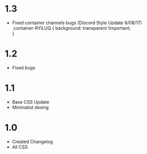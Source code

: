 # 1.3
- Fixed container channels bugs (Discord Style Update 6/08/17)
.container-RYiLUQ  {
    background: transparent !important;    
}
# 1.2
- Fixed bugs

# 1.1
- Base CSS Update
- Minimalist desing

# 1.0
- Created Changelog
- All CSS
